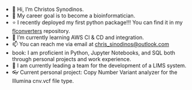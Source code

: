 - 👋 Hi, I’m Christos Synodinos.
- 👀 My career goal is to become a bioinformatician.
- :star: I recently deployed my first python package!!! You can find it in my [flconverters](https://github.com/CSynodinos/flconverters) repository.
- 🌱 I’m currently learning AWS CI & CD and integration.
- 📫 You can reach me via email at chris_sinodinos@outlook.com
- book: I am proficient in Python, Jupyter Notebooks, and SQL both through personal projects and work experience. 
- :muscle: I am currently leading a team for the development of a LIMS system.
- :eyeglasses: Current personal project: Copy Number Variant analyzer for the Illumina cnv.vcf file type.  

<!---
CSynodinos/CSynodinos is a ✨ special ✨ repository because its `README.md` (this file) appears on your GitHub profile.
You can click the Preview link to take a look at your changes.
--->
